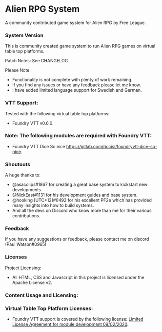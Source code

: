 # Alien RPG System

A community contributed game system for Alien RPG by Free League.

### System Version

This is community created game system to run Alien RPG games on virtual table top platforms.

Patch Notes: See CHANGELOG

Please Note:

- Functionality is not complete with plenty of work remaining.
- If you find any issues or have any feedback please let me know.
- I have added limited language support for Swedish and German.

### VTT Support:

Tested with the following virtual table top platforms:

- Foundry VTT v0.6.0.

### Note: The following modules are required with Foundry VTT:

- Foundry VTT Dice So nice https://gitlab.com/riccisi/foundryvtt-dice-so-nice.

### Shoutouts

A huge thanks to:

- @asacolips#1867 for creating a great base system to kickstart new developments.
- @NickEast#1131 for his development guides and base system.
- @hooking [UTC+12]#0492 for his excellent PF2e which has provided many insights into how to build systems.
- And all the devs on Discord who know more than me for their various contributions.

### Feedback

If you have any suggestions or feedback, please contact me on discord (Paul Watson#0965)

### Licenses

Project Licensing:

- All HTML, CSS and Javascript in this project is licensed under the Apache License v2.

### Content Usage and Licensing:

### Virtual Table Top Platform Licenses:

- Foundry VTT support is covered by the following license: [Limited License Agreement for module development 09/02/2020](https://foundryvtt.com/article/license/).
